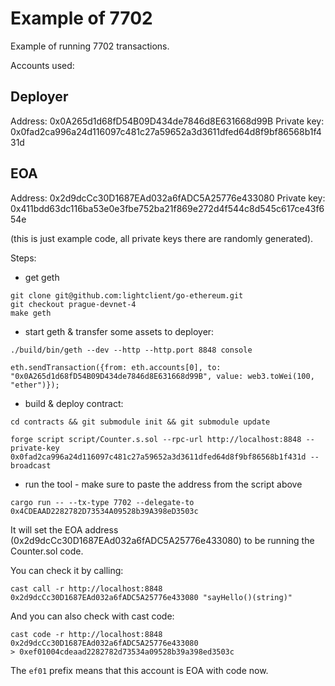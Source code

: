 # Example of 7702

Example of running 7702 transactions.

Accounts used:

## Deployer
Address:     0x0A265d1d68fD54B09D434de7846d8E631668d99B
Private key: 0x0fad2ca996a24d116097c481c27a59652a3d3611dfed64d8f9bf86568b1f431d

## EOA
Address:     0x2d9dcCc30D1687EAd032a6fADC5A25776e433080
Private key: 0x411bdd63dc116ba53e0e3fbe752ba21f869e272d4f544c8d545c617ce43f654e


(this is just example code, all private keys there are randomly generated).

Steps:

* get geth 

```shell
git clone git@github.com:lightclient/go-ethereum.git
git checkout prague-devnet-4
make geth
```

* start geth & transfer some assets to deployer:

```shell
./build/bin/geth --dev --http --http.port 8848 console

eth.sendTransaction({from: eth.accounts[0], to: "0x0A265d1d68fD54B09D434de7846d8E631668d99B", value: web3.toWei(100, "ether")});
```

* build & deploy contract: 

```shell
cd contracts && git submodule init && git submodule update

forge script script/Counter.s.sol --rpc-url http://localhost:8848 --private-key 0x0fad2ca996a24d116097c481c27a59652a3d3611dfed64d8f9bf86568b1f431d --broadcast
```

* run the tool - make sure to paste the address from the script above

```shell
cargo run -- --tx-type 7702 --delegate-to 0x4CDEAAD2282782D73534A09528b39A398eD3503c
```

It will set the EOA address (0x2d9dcCc30D1687EAd032a6fADC5A25776e433080) to be running the Counter.sol code.


You can check it by calling:

```shell
cast call -r http://localhost:8848 0x2d9dcCc30D1687EAd032a6fADC5A25776e433080 "sayHello()(string)"
```

And you can also check with cast code:

```shell
cast code -r http://localhost:8848  0x2d9dcCc30D1687EAd032a6fADC5A25776e433080
> 0xef01004cdeaad2282782d73534a09528b39a398ed3503c
```

The `ef01` prefix means that this account is EOA with code now.